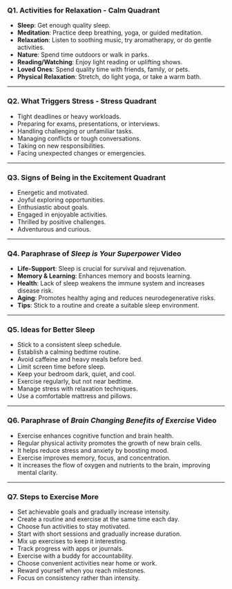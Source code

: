 ### **Q1. Activities for Relaxation - Calm Quadrant**
- **Sleep**: Get enough quality sleep.
- **Meditation**: Practice deep breathing, yoga, or guided meditation.
- **Relaxation**: Listen to soothing music, try aromatherapy, or do gentle activities.
- **Nature**: Spend time outdoors or walk in parks.
- **Reading/Watching**: Enjoy light reading or uplifting shows.
- **Loved Ones**: Spend quality time with friends, family, or pets.
- **Physical Relaxation**: Stretch, do light yoga, or take a warm bath.

---

### **Q2. What Triggers Stress - Stress Quadrant**
- Tight deadlines or heavy workloads.
- Preparing for exams, presentations, or interviews.
- Handling challenging or unfamiliar tasks.
- Managing conflicts or tough conversations.
- Taking on new responsibilities.
- Facing unexpected changes or emergencies.

---

### **Q3. Signs of Being in the Excitement Quadrant**
- Energetic and motivated.
- Joyful exploring opportunities.
- Enthusiastic about goals.
- Engaged in enjoyable activities.
- Thrilled by positive challenges.
- Adventurous and curious.

---

### **Q4. Paraphrase of *Sleep is Your Superpower* Video**

- **Life-Support**: Sleep is crucial for survival and rejuvenation.
- **Memory & Learning**: Enhances memory and boosts learning.
- **Health**: Lack of sleep weakens the immune system and increases disease risk.
- **Aging**: Promotes healthy aging and reduces neurodegenerative risks.
- **Tips**: Stick to a routine and create a suitable sleep environment.

---

### **Q5. Ideas for Better Sleep**
- Stick to a consistent sleep schedule.
- Establish a calming bedtime routine.
- Avoid caffeine and heavy meals before bed.
- Limit screen time before sleep.
- Keep your bedroom dark, quiet, and cool.
- Exercise regularly, but not near bedtime.
- Manage stress with relaxation techniques.
- Use a comfortable mattress and pillows.

---

### **Q6. Paraphrase of *Brain Changing Benefits of Exercise* Video**

- Exercise enhances cognitive function and brain health.
- Regular physical activity promotes the growth of new brain cells.
- It helps reduce stress and anxiety by boosting mood.
- Exercise improves memory, focus, and concentration.
- It increases the flow of oxygen and nutrients to the brain, improving mental clarity.

---

### **Q7. Steps to Exercise More**

- Set achievable goals and gradually increase intensity.
- Create a routine and exercise at the same time each day.
- Choose fun activities to stay motivated.
- Start with short sessions and gradually increase duration.
- Mix up exercises to keep it interesting.
- Track progress with apps or journals.
- Exercise with a buddy for accountability.
- Choose convenient activities near home or work.
- Reward yourself when you reach milestones.
- Focus on consistency rather than intensity.
